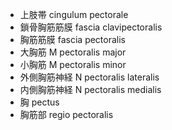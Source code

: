 - 上肢帯 cingulum pectorale
- 鎖骨胸筋筋膜 fascia clavipectoralis
- 胸筋筋膜 fascia pectoralis
- 大胸筋 M pectoralis major
- 小胸筋 M pectoralis minor
- 外側胸筋神経 N pectoralis lateralis
- 内側胸筋神経 N pectoralis medialis
- 胸 pectus
- 胸筋部 regio pectoralis
